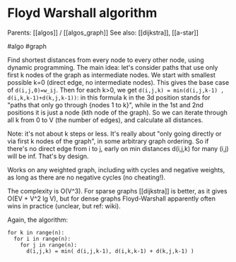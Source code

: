 # Floyd Warshall algorithm

Parents: [[algos]] / [[algos_graph]]
See also: [[dijkstra]], [[a-star]]

#algo #graph


Find shortest distances from every node to every other node, using dynamic programming. The main idea: let's consider paths that use only first k nodes of the graph as intermediate nodes. We start with smallest possible k=0 (direct edge, no intermediate nodes). This gives the base case of `d(i,j,0)=w_ij`. Then for each k>0, we get `d(i,j,k) = min(d(i,j,k-1) , d(i,k,k-1)+d(k,j,k-1))`: in this formula k in the 3d position stands for "paths that only go through {nodes 1 to k}", while in the 1st and 2nd positions it is just a node (kth node of the graph). So we can iterate through all k from 0 to V (the number of edges), and calculate all distances.

Note: it's not about k steps or less. It's really about "only going directly or via first k nodes of the graph", in some arbitrary graph ordering. So if there's no direct edge from i to j, early on min distances d(i,j,k) for many (i,j) will be inf. That's by design.

Works on any weighted graph, including with cycles and negative weights, as long as there are no negative cycles (no cheating!).

The complexity is O(V^3). For sparse graphs [[dijkstra]] is better, as it gives O(EV + V^2 lg V), but for dense graphs Floyd-Warshall apparently often wins in practice (unclear, but ref: wiki).

Again, the algorithm:
```
for k in range(n):
  for i in range(n):
    for j in range(n):
      d(i,j,k) = min( d(i,j,k-1), d(i,k,k-1) + d(k,j,k-1) )
```